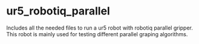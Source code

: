 # ur5_robotiq_parallel

Includes all the needed files to run a ur5 robot with robotiq parallel gripper.
This robot is mainly used for testing different parallel graping algorithms.

